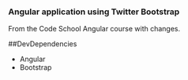 ### Angular application using Twitter Bootstrap
From the Code School Angular course with changes.
<!-- I'm npm'ing in bootstrap instead of scripting it in.
Bower?  -->

##DevDependencies
  * Angular
  * Bootstrap

